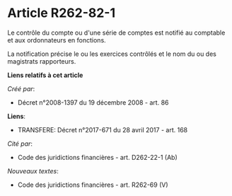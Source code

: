 # Article R262-82-1

Le contrôle du compte ou d'une série de comptes est notifié au comptable et aux ordonnateurs en fonctions. 

La notification précise le ou les exercices contrôlés et le nom du ou des magistrats rapporteurs.

**Liens relatifs à cet article**

_Créé par_:

  - Décret n°2008-1397 du 19 décembre 2008 - art. 86

**Liens**:

  - TRANSFERE: Décret n°2017-671 du 28 avril 2017 - art. 168

_Cité par_:

  - Code des juridictions financières - art. D262-22-1 (Ab)

_Nouveaux textes_:

  - Code des juridictions financières - art. R262-69 (V)
